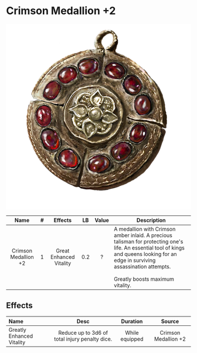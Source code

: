# Crimson Medallion +2

![Copyrighted Image](CrimsonMedallion+2.png)

|         Name         | # |         Effects         | LB | Value | Description                                                                                                                                                                                                                      |
| :------------------: | :-: | :---------------------: | :-: | :---: | -------------------------------------------------------------------------------------------------------------------------------------------------------------------------------------------------------------------------------- |
| Crimson Medallion +2 | 1 | Great Enhanced Vitality | 0.2 |   ?   | A medallion with Crimson amber inlaid. A precious talisman for protecting one's life. An essential tool of kings and queens looking for an edge in surviving assassination attempts.<br /><br />Greatly boosts maximum vitality. |

## Effects

| Name                      |                      Desc                      |    Duration    |        Source        |
| :------------------------ | :--------------------------------------------: | :------------: | :------------------: |
| Greatly Enhanced Vitality | Reduce up to 3d6 of total injury penalty dice. | While equipped | Crimson Medallion +2 |
